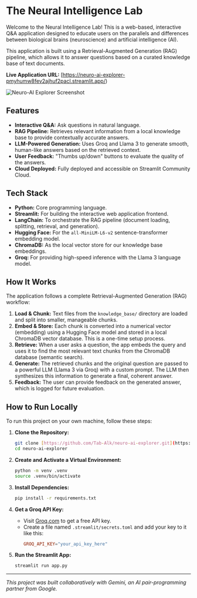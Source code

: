 # The Neural Intelligence Lab

Welcome to the Neural Intelligence Lab! This is a web-based, interactive Q&A application designed to educate users on the parallels and differences between biological brains (neuroscience) and artificial intelligence (AI).

This application is built using a Retrieval-Augmented Generation (RAG) pipeline, which allows it to answer questions based on a curated knowledge base of text documents.

**Live Application URL:** [https://neuro-ai-explorer-pmyhumw8fev2ajhuf2pacl.streamlit.app/)

![Neuro-AI Explorer Screenshot](https://i.imgur.com/8aV4Y1U.png)

## Features

-   **Interactive Q&A:** Ask questions in natural language.
-   **RAG Pipeline:** Retrieves relevant information from a local knowledge base to provide contextually accurate answers.
-   **LLM-Powered Generation:** Uses Groq and Llama 3 to generate smooth, human-like answers based on the retrieved context.
-   **User Feedback:** "Thumbs up/down" buttons to evaluate the quality of the answers.
-   **Cloud Deployed:** Fully deployed and accessible on Streamlit Community Cloud.

## Tech Stack

-   **Python:** Core programming language.
-   **Streamlit:** For building the interactive web application frontend.
-   **LangChain:** To orchestrate the RAG pipeline (document loading, splitting, retrieval, and generation).
-   **Hugging Face:** For the `all-MiniLM-L6-v2` sentence-transformer embedding model.
-   **ChromaDB:** As the local vector store for our knowledge base embeddings.
-   **Groq:** For providing high-speed inference with the Llama 3 language model.

## How It Works

The application follows a complete Retrieval-Augmented Generation (RAG) workflow:

1.  **Load & Chunk:** Text files from the `knowledge_base/` directory are loaded and split into smaller, manageable chunks.
2.  **Embed & Store:** Each chunk is converted into a numerical vector (embedding) using a Hugging Face model and stored in a local ChromaDB vector database. This is a one-time setup process.
3.  **Retrieve:** When a user asks a question, the app embeds the query and uses it to find the most relevant text chunks from the ChromaDB database (semantic search).
4.  **Generate:** The retrieved chunks and the original question are passed to a powerful LLM (Llama 3 via Groq) with a custom prompt. The LLM then synthesizes this information to generate a final, coherent answer.
5.  **Feedback:** The user can provide feedback on the generated answer, which is logged for future evaluation.

## How to Run Locally

To run this project on your own machine, follow these steps:

1.  **Clone the Repository:**
    ```bash
    git clone [https://github.com/Tab-Alk/neuro-ai-explorer.git](https://github.com/Tab-Alk/neuro-ai-explorer.git)
    cd neuro-ai-explorer
    ```

2.  **Create and Activate a Virtual Environment:**
    ```bash
    python -m venv .venv
    source .venv/bin/activate
    ```

3.  **Install Dependencies:**
    ```bash
    pip install -r requirements.txt
    ```

4.  **Get a Groq API Key:**
    -   Visit [Groq.com](https://console.groq.com/keys) to get a free API key.
    -   Create a file named `.streamlit/secrets.toml` and add your key to it like this:
        ```toml
        GROQ_API_KEY="your_api_key_here"
        ```

5.  **Run the Streamlit App:**
    ```bash
    streamlit run app.py
    ```

---
*This project was built collaboratively with Gemini, an AI pair-programming partner from Google.*
